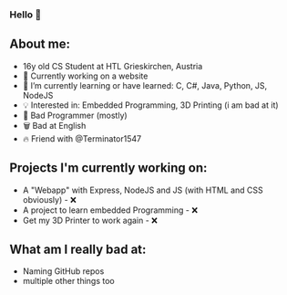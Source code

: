 ### Hello 👋 
## About me: 
  - 16y old CS Student at HTL Grieskirchen, Austria
  - 🔭 Currently working on a website
  - 🌱 I’m currently learning or have learned: C, C#, Java, Python, JS, NodeJS
  - 💡 Interested in: Embedded Programming, 3D Printing (i am bad at it)
  - 👯 Bad Programmer (mostly)
  - 🗑️ Bad at English
  - 🔥 Friend with @Terminator1547

## Projects I'm currently working on:
  - A "Webapp" with Express, NodeJS and JS (with HTML and CSS obviously) - ❌
  - A project to learn embedded Programming - ❌
  - Get my 3D Printer to work again - ❌

## What am I really bad at:
  - Naming GitHub repos
  - multiple other things too 


<!--
**thselukas/thselukas** is a ✨ _special_ ✨ repository because its `README.md` (this file) appears on your GitHub profile.

Here are some ideas to get you started:

- 🔭 I’m currently working on ...
- 🌱 I’m currently learning ...
- 👯 I’m looking to collaborate on ...
- 🤔 I’m looking for help with ...
- 💬 Ask me about ...
- 📫 How to reach me: ...
- 😄 Pronouns: ...
- ⚡ Fun fact: ...
-->
